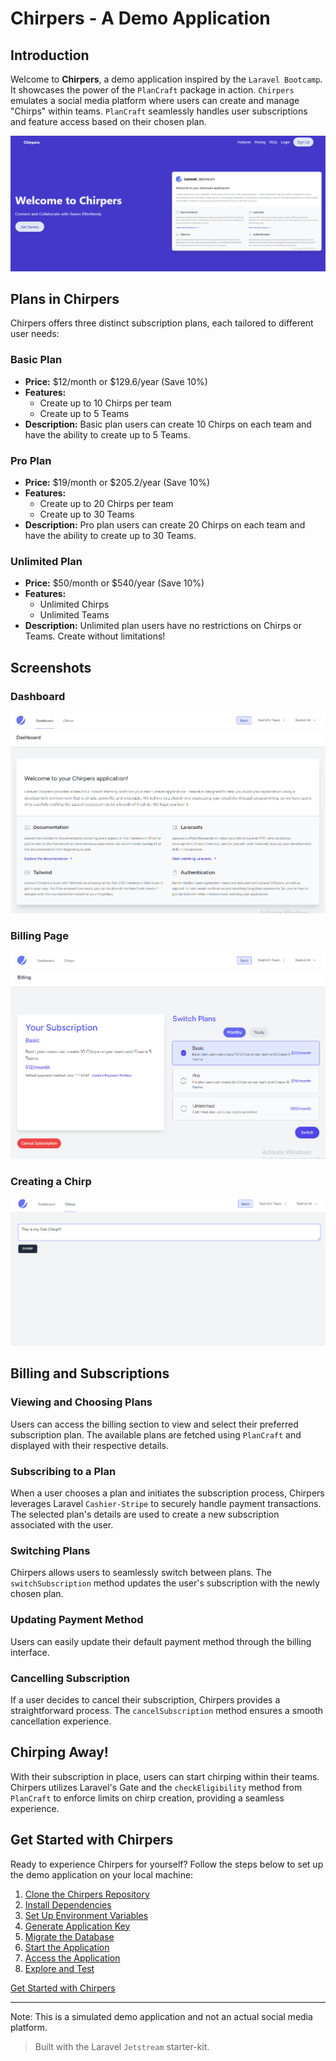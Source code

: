 # Chirpers - A Demo Application

## Introduction

Welcome to **Chirpers**, a demo application inspired by the `Laravel Bootcamp`. It showcases the power of the `PlanCraft` package in action. `Chirpers` emulates a social media platform where users can create and manage "Chirps" within teams. `PlanCraft` seamlessly handles user subscriptions and feature access based on their chosen plan.

![Chirpers Hero Image](../public/images/hero.png)

## Plans in Chirpers

Chirpers offers three distinct subscription plans, each tailored to different user needs:

### Basic Plan
- **Price:** $12/month or $129.6/year (Save 10%)
- **Features:**
  - Create up to 10 Chirps per team
  - Create up to 5 Teams
- **Description:** Basic plan users can create 10 Chirps on each team and have the ability to create up to 5 Teams.

### Pro Plan
- **Price:** $19/month or $205.2/year (Save 10%)
- **Features:**
  - Create up to 20 Chirps per team
  - Create up to 30 Teams
- **Description:** Pro plan users can create 20 Chirps on each team and have the ability to create up to 30 Teams.

### Unlimited Plan
- **Price:** $50/month or $540/year (Save 10%)
- **Features:**
  - Unlimited Chirps
  - Unlimited Teams
- **Description:** Unlimited plan users have no restrictions on Chirps or Teams. Create without limitations!

## Screenshots

### Dashboard

![Dashboard](./../public/images/dashboard.png)

### Billing Page

![Billing Page](./../public/images/billing.png)

### Creating a Chirp

![Creating a Chirp](./../public/images/create.png)

## Billing and Subscriptions

### Viewing and Choosing Plans

Users can access the billing section to view and select their preferred subscription plan. The available plans are fetched using `PlanCraft` and displayed with their respective details.

### Subscribing to a Plan

When a user chooses a plan and initiates the subscription process, Chirpers leverages Laravel `Cashier-Stripe` to securely handle payment transactions. The selected plan's details are used to create a new subscription associated with the user.

### Switching Plans

Chirpers allows users to seamlessly switch between plans. The `switchSubscription` method updates the user's subscription with the newly chosen plan.

### Updating Payment Method

Users can easily update their default payment method through the billing interface.

### Cancelling Subscription

If a user decides to cancel their subscription, Chirpers provides a straightforward process. The `cancelSubscription` method ensures a smooth cancellation experience.

## Chirping Away!

With their subscription in place, users can start chirping within their teams. Chirpers utilizes Laravel's Gate and the `checkEligibility` method from `PlanCraft` to enforce limits on chirp creation, providing a seamless experience.

## Get Started with Chirpers

Ready to experience Chirpers for yourself? Follow the steps below to set up the demo application on your local machine:

1. [Clone the Chirpers Repository](get-started.md#step-1-clone-the-repository)
2. [Install Dependencies](get-started.md#step-2-install-dependencies)
3. [Set Up Environment Variables](get-started.md#step-3-set-up-environment-variables)
4. [Generate Application Key](get-started.md#step-4-generate-application-key)
5. [Migrate the Database](get-started.md#step-5-migrate-the-database)
6. [Start the Application](get-started.md#step-7-start-the-application)
7. [Access the Application](get-started.md#step-8-access-the-application)
8. [Explore and Test](get-started.md#step-9-explore-and-test)

[Get Started with Chirpers](get-started.md)

---

Note: This is a simulated demo application and not an actual social media platform.

> Built with the Laravel `Jetstream` starter-kit.
